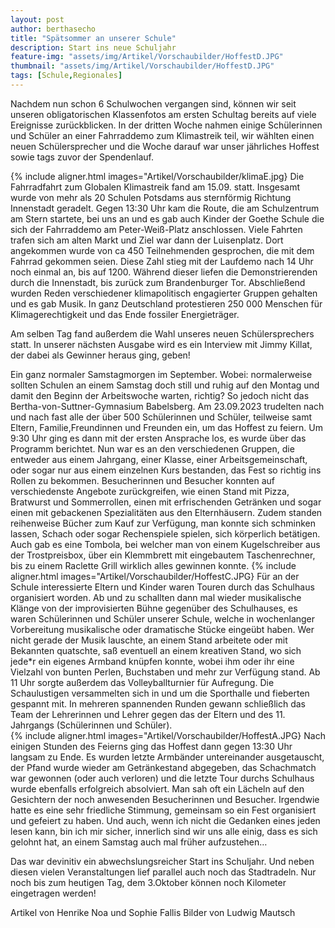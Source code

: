 ```yaml
---
layout: post
author: berthasecho
title: "Spätsommer an unserer Schule"		
description: Start ins neue Schuljahr 
feature-img: "assets/img/Artikel/Vorschaubilder/HoffestD.JPG"
thumbnail: "assets/img/Artikel/Vorschaubilder/HoffestD.JPG"
tags: [Schule,Regionales]
---
```

Nachdem nun schon 6 Schulwochen vergangen sind, können wir seit unseren obligatorischen Klassenfotos am ersten Schultag bereits auf viele Ereignisse zurückblicken. In der dritten Woche nahmen einige Schülerinnen und Schüler an einer Fahrraddemo  zum Klimastreik teil, wir wählten einen neuen Schülersprecher und die Woche darauf war unser jährliches Hoffest sowie tags zuvor der Spendenlauf.

{% include aligner.html images="Artikel/Vorschaubilder/klimaE.jpg}
Die Fahrradfahrt zum Globalen Klimastreik fand am 15.09. statt. Insgesamt wurde von mehr als 20 Schulen Potsdams aus sternförmig Richtung Innenstadt geradelt. Gegen 13:30 Uhr kam die Route, die am Schulzentrum am Stern startete, bei uns an und es gab auch Kinder der Goethe Schule die sich der Fahrraddemo am Peter-Weiß-Platz anschlossen. Viele Fahrten trafen sich am alten Markt und Ziel war dann der Luisenplatz. Dort angekommen wurde von ca 450 Teilnehmenden gesprochen, die mit dem Fahrrad gekommen seien.
Diese Zahl stieg mit der Laufdemo nach 14 Uhr noch einmal an, bis auf 1200. Während dieser liefen die Demonstrierenden durch die Innenstadt, bis zurück zum Brandenburger Tor. Abschließend wurden Reden verschiedener klimapolitisch engagierter Gruppen gehalten und es gab Musik.
In ganz Deutschland protestieren 250 000 Menschen für Klimagerechtigkeit und das Ende fossiler Energieträger.

Am selben Tag fand außerdem die Wahl unseres neuen Schülersprechers statt. In unserer nächsten Ausgabe wird es ein Interview mit Jimmy Killat, der dabei als Gewinner heraus ging, geben!

	 	 	 	
Ein ganz normaler Samstagmorgen im September. Wobei: normalerweise sollten Schulen an einem Samstag doch still und ruhig auf den Montag und damit den Beginn der Arbeitswoche warten, richtig? So jedoch nicht das Bertha-von-Suttner-Gymnasium Babelsberg. 
Am 23.09.2023 trudelten nach und nach fast alle der über 500 Schülerinnen und Schüler, teilweise samt Eltern, Familie,Freundinnen und Freunden ein, um das Hoffest zu feiern. Um 9:30 Uhr ging es dann mit der ersten Ansprache los, es wurde über das Programm berichtet. Nun war es an den verschiedenen Gruppen, die entweder aus einem Jahrgang, einer Klasse, einer Arbeitsgemeinschaft, oder sogar nur aus einem einzelnen Kurs bestanden, das Fest so richtig ins Rollen zu bekommen. Besucherinnen und Besucher konnten auf verschiedenste Angebote zurückgreifen, wie einen Stand mit Pizza, Bratwurst und Sommerrollen, einen mit erfrischenden Getränken und sogar einen mit gebackenen Spezialitäten aus den Elternhäusern. Zudem standen  reihenweise Bücher zum Kauf zur Verfügung, man konnte sich schminken lassen, Schach oder sogar Rechenspiele spielen, sich körperlich betätigen. Auch gab es eine Tombola, bei welcher man von einem Kugelschreiber aus der Trostpreisbox, über ein Klemmbrett mit eingebautem Taschenrechner, bis zu einem Raclette Grill wirklich alles gewinnen konnte. 
{% include aligner.html images="Artikel/Vorschaubilder/HoffestC.JPG}
Für an der Schule interessierte Eltern und Kinder waren Touren durch das Schulhaus organisiert worden. Ab und zu schallten dann mal wieder musikalische Klänge von der improvisierten Bühne gegenüber des Schulhauses, es waren Schülerinnen und Schüler unserer Schule, welche in wochenlanger Vorbereitung musikalische oder dramatische Stücke eingeübt haben. Wer nicht gerade der Musik lauschte, an einem Stand arbeitete oder mit Bekannten quatschte, saß eventuell an einem kreativen Stand, wo sich jede*r ein eigenes Armband knüpfen konnte, wobei ihm oder ihr eine Vielzahl von bunten Perlen, Buchstaben und mehr zur Verfügung stand. Ab 11 Uhr sorgte außerdem das Volleyballturnier für Aufregung. Die Schaulustigen versammelten sich in und um die Sporthalle und fieberten gespannt mit. In mehreren spannenden Runden gewann schließlich das Team der Lehrerinnen und Lehrer gegen das der Eltern und des 11. Jahrgangs (Schülerinnen und Schüler).  
{% include aligner.html images="Artikel/Vorschaubilder/HoffestA.JPG}
Nach einigen Stunden des Feierns ging das Hoffest dann gegen 13:30 Uhr langsam zu Ende. Es wurden letzte Armbänder untereinander ausgetauscht, der Pfand wurde wieder am Getränkestand abgegeben, das Schachmatch war gewonnen (oder auch verloren) und die letzte Tour durchs Schulhaus wurde ebenfalls erfolgreich absolviert. Man sah oft ein Lächeln auf den Gesichtern der noch anwesenden Besucherinnen und Besucher. Irgendwie hatte es eine sehr friedliche Stimmung, gemeinsam so ein Fest organisiert und gefeiert zu haben. Und auch, wenn ich nicht die Gedanken eines jeden lesen kann, bin ich mir sicher, innerlich sind wir uns alle einig, dass es sich gelohnt hat, an einem Samstag auch mal früher aufzustehen…

Das war devinitiv ein abwechslungsreicher Start ins Schuljahr. Und neben diesen vielen Veranstaltungen lief parallel auch noch das Stadtradeln. Nur noch bis zum heutigen Tag, dem 3.Oktober können noch Kilometer eingetragen werden!

Artikel von Henrike Noa und Sophie Fallis
Bilder von Ludwig Mautsch

